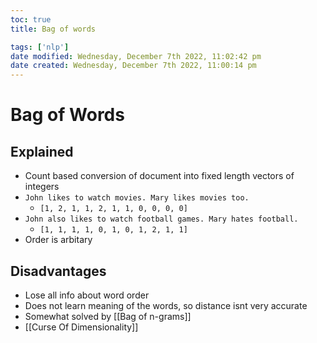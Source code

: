 ```yaml
---
toc: true
title: Bag of words

tags: ['nlp']
date modified: Wednesday, December 7th 2022, 11:02:42 pm
date created: Wednesday, December 7th 2022, 11:00:14 pm
---
```


# Bag of Words


## Explained
- Count based conversion of document into fixed length vectors of integers
- `John likes to watch movies. Mary likes movies too.`
	- `[1, 2, 1, 1, 2, 1, 1, 0, 0, 0, 0]`
- `John also likes to watch football games. Mary hates football.`
	- `[1, 1, 1, 1, 0, 1, 0, 1, 2, 1, 1]`
- Order is arbitary

## Disadvantages
- Lose all info about word order
- Does not learn meaning of the words, so distance isnt very accurate
- Somewhat solved by [[Bag of n-grams]]
- [[Curse Of Dimensionality]]



